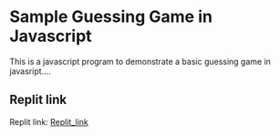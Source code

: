 # Sample Guessing Game in Javascript
This is a javascript program to demonstrate a basic guessing game in javasript....

## Replit link
Replit link: [Replit_link](https://replit.com/@o4codes/Guessingjs#main.js)